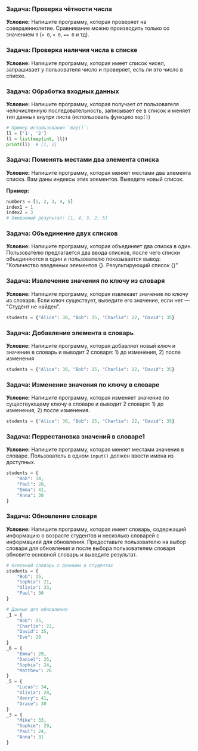 ### Задача: Проверка чётности числа
**Условие:** Напишите программу, которая проверяет на совершеннолетие. Сравнивание можно производить только со значением `0` (`> 0`, `< 0`, `== 0` и тд).


### Задача: Проверка наличия числа в списке
**Условие:** Напишите программу, которая имеет список чисел, запрашивает у пользователя число и проверяет, есть ли это число в списке.


### Задача: Обработка входных данных
**Условие:** Напишите программу, которая получает от пользователя челочисленную последовательность, записывает ее в список и меняет тип данных внутри листа (использовать функцию `map()`)

```python
# Пример использования `map()`:
ll = ['1', '2']
ll = list(map(int, ll))
print(ll)  # [1, 2]
```


### Задача: Поменять местами два элемента списка
**Условие:** Напишите программу, которая меняет местами два элемента списка. Вам даны индексы этих элементов. Выведите новый список.

**Пример:**
```python
numbers = [1, 2, 3, 4, 5]
index1 = 1
index2 = 3
# Ожидаемый результат: [1, 4, 3, 2, 5]
```


### Задача: Объединение двух списков
**Условие:** Напишите программу, которая объединяет два списка в один. Пользователю предлагается два ввода списков, после чего списки объединяются в один и пользователю показывается вывод: "Количество введенных элементов {}. Результирующий список {}"


### Задача: Извлечение значения по ключу из словаря
**Условие:** Напишите программу, которая извлекает значение по ключу из словаря. Если ключ существует, выведите его значение, если нет — "Студент не найден".

```python
students = {"Alice": 30, "Bob": 25, "Charlie": 22, "David": 35}
```


### Задача: Добавление элемента в словарь
**Условие:** Напишите программу, которая добавляет новый ключ и значение в словарь и выводит 2 словаря: 1) до изменения, 2) после изменения

```python
students = {"Alice": 30, "Bob": 25, "Charlie": 22, "David": 35}
```

### Задача: Изменение значения по ключу в словаре
**Условие:** Напишите программу, которая изменяет значение по существующему ключу в словаре и выводит 2 словаря: 1) до изменения, 2) после изменения.

```python
students = {"Alice": 30, "Bob": 25, "Charlie": 22, "David": 35}
```

### Задача: Перрестановка значений в словаре1
**Условие:** Напишите программу, которая меняет местами значения в словаре. Пользователь в одном `input()` должен ввести имена из доступных.

```python
students = {
    "Bob": 34,
    "Paul": 28,
    "Emma": 41,
    "Anna": 30
}
```

### Задача: Обновление словаря
**Условие:** Напишите программу, которая имеет словарь, содержащий информацию о возрасте студентов и несколько словарей с информацией для обновления. Предоставьте пользователю на выбор словари для обновления и после выбора пользователем словаря обновите основной словарь и выведите результат.

```python
# Основной словарь с данными о студентах
students = {
    "Bob": 25,
    "Sophia": 21,
    "Olivia": 33,
    "Paul": 30
}

# Данные для обновления
_1 = {
    "Bob": 25,
    "Charlie": 22,
    "David": 35,
    "Eve": 28
}
_6 = {
    "Emma": 29,
    "Daniel": 35,
    "Sophia": 24,
    "Matthew": 26
}
_5 = {
    "Lucas": 34,
    "Olivia": 28,
    "Henry": 41,
    "Grace": 30
}
_3 = {
    "Mike": 33,
    "Sophie": 29,
    "Paul": 24,
    "Anna": 31
}
```